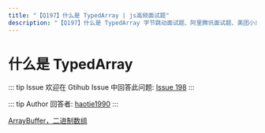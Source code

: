 ```yaml
---
title: "【Q197】什么是 TypedArray | js高频面试题"
description: "【Q197】什么是 TypedArray 字节跳动面试题、阿里腾讯面试题、美团小米面试题。"
---
```


# 什么是 TypedArray

::: tip Issue
欢迎在 Gtihub Issue 中回答此问题: [Issue 198](https://github.com/shfshanyue/Daily-Question/issues/198)
:::

::: tip Author
回答者: [haotie1990](https://github.com/haotie1990)
:::

[ArrayBuffer，二进制数组](https://zh.javascript.info/arraybuffer-binary-arrays)
